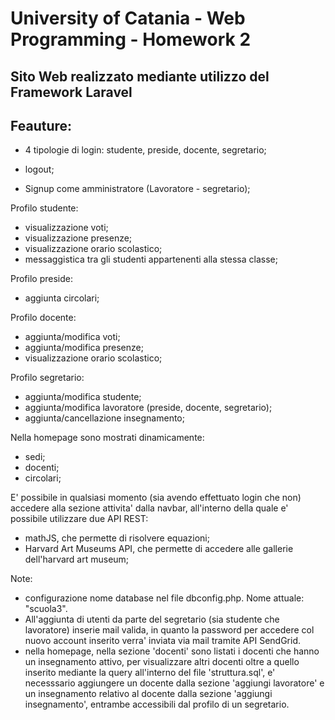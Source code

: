 # University of Catania - Web Programming - Homework 2

## Sito Web realizzato mediante utilizzo del Framework Laravel

## Feauture:

-   4 tipologie di login: studente, preside, docente, segretario;
-   logout;

-   Signup come amministratore (Lavoratore - segretario);

Profilo studente:

-   visualizzazione voti;
-   visualizzazione presenze;
-   visualizzazione orario scolastico;
-   messaggistica tra gli studenti appartenenti alla stessa classe;

Profilo preside:

-   aggiunta circolari;

Profilo docente:

-   aggiunta/modifica voti;
-   aggiunta/modifica presenze;
-   visualizzazione orario scolastico;

Profilo segretario:

-   aggiunta/modifica studente;
-   aggiunta/modifica lavoratore (preside, docente, segretario);
-   aggiunta/cancellazione insegnamento;

Nella homepage sono mostrati dinamicamente:

-   sedi;
-   docenti;
-   circolari;

E' possibile in qualsiasi momento (sia avendo effettuato login che non) accedere alla sezione attivita' dalla navbar, all'interno della quale e' possibile utilizzare
due API REST:

-   mathJS, che permette di risolvere equazioni;
-   Harvard Art Museums API, che permette di accedere alle gallerie dell'harvard art museum;

Note:

-   configurazione nome database nel file dbconfig.php. Nome attuale: "scuola3".
-   All'aggiunta di utenti da parte del segretario (sia studente che lavoratore) inserie mail valida, in quanto la password per accedere col nuovo account inserito verra'
    inviata via mail tramite API SendGrid.
-   nella homepage, nella sezione 'docenti' sono listati i docenti che hanno un insegnamento attivo, per visualizzare altri docenti oltre a quello inserito mediante la query all'interno del file 'struttura.sql', e' necesssario aggiungere un docente dalla sezione 'aggiungi lavoratore' e un insegnamento relativo al docente dalla sezione 'aggiungi insegnamento', entrambe accessibili dal profilo di un segretario.
